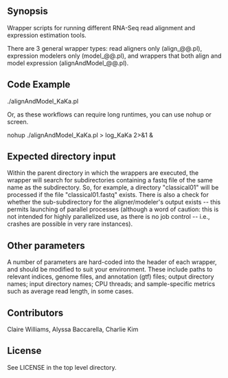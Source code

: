 ## Synopsis

Wrapper scripts for running different RNA-Seq read alignment and expression estimation tools.

There are 3 general wrapper types: read aligners only (align_@@.pl), expression modelers only (model_@@.pl), and wrappers that both align and model expression (alignAndModel_@@.pl).

## Code Example

./alignAndModel_KaKa.pl

Or, as these workflows can require long runtimes, you can use nohup or screen.

nohup ./alignAndModel_KaKa.pl > log_KaKa 2>&1 &

## Expected directory input

Within the parent directory in which the wrappers are executed, the wrapper will search for subdirectories containing a fastq file of the same name as the subdirectory. So, for example, a directory "classical01" will be processed if the file "classical01.fastq" exists. There is also a check for whether the sub-subdirectory for the aligner/modeler's output exists -- this permits launching of parallel processes (although a word of caution: this is not intended for highly parallelized use, as there is no job control -- i.e., crashes are possible in very rare instances).

## Other parameters

A number of parameters are hard-coded into the header of each wrapper, and should be modified to suit your environment. These include paths to relevant indices, genome files, and annotation (gtf) files; output directory names; input directory names; CPU threads; and sample-specific metrics such as average read length, in some cases.

## Contributors

Claire Williams, Alyssa Baccarella, Charlie Kim

## License

See LICENSE in the top level directory.
